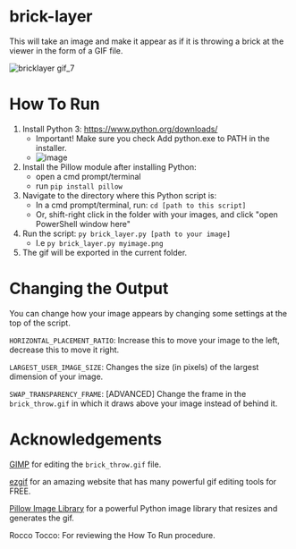 # brick-layer
This will take an image and make it appear as if it is throwing a brick at the viewer in the form of a GIF file.

![bricklayer gif_7](https://user-images.githubusercontent.com/125831679/220438381-a4779e73-3672-4f9e-a51c-e78831460444.gif)

# How To Run
 1. Install Python 3: https://www.python.org/downloads/
    -  Important! Make sure you check Add python.exe to PATH in the installer.
    -  ![image](https://user-images.githubusercontent.com/125831679/220442718-d8d35b9e-6db0-4285-ab5e-69a587398014.png)
 2. Install the Pillow module after installing Python:
    -  open a cmd prompt/terminal
    -  run `pip install pillow`
 3. Navigate to the directory where this Python script is:
    - In a cmd prompt/terminal, run: `cd [path to this script]`
    - Or, shift-right click in the folder with your images, and click "open PowerShell window here"
 4. Run the script: `py brick_layer.py [path to your image]`
    - I.e `py brick_layer.py myimage.png`
 5. The gif will be exported in the current folder.

# Changing the Output
You can change how your image appears by changing some settings at the top of the script.

`HORIZONTAL_PLACEMENT_RATIO`: Increase this to move your image to the left, decrease this to move it right.

`LARGEST_USER_IMAGE_SIZE`: Changes the size (in pixels) of the largest dimension of your image.

`SWAP_TRANSPARENCY_FRAME`: [ADVANCED] Change the frame in the `brick_throw.gif` in which it draws above your image instead of behind it.

# Acknowledgements
[GIMP](https://www.gimp.org/) for editing the `brick_throw.gif` file.

[ezgif](https://ezgif.com/) for an amazing website that has many powerful gif editing tools for FREE.

[Pillow Image Library](https://pypi.org/project/Pillow/) for a powerful Python image library that resizes and generates the gif.

Rocco Tocco: For reviewing the How To Run procedure.
